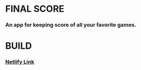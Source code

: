 # FINAL SCORE
### An app for keeping score of all your favorite games. 

# BUILD
### [Netlify Link](https://final-score.netlify.com/)
